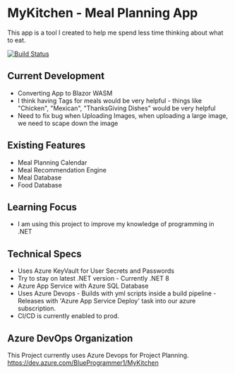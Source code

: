 # MyKitchen - Meal Planning App

This app is a tool I created to help me spend less time thinking about what to eat. 

[![Build Status](https://dev.azure.com/BlueProgrammer1/MyKitchen/_apis/build/status/MatthewEskolin.MyKitchen?branchName=main)](https://dev.azure.com/BlueProgrammer1/MyKitchen/_build/latest?definitionId=1&branchName=main)

## Current Development
* Converting App to Blazor WASM
* I think having Tags for meals would be very helpful - things like "Chicken", "Mexican", "ThanksGiving Dishes" would be very helpful
* Need to fix bug when Uploading Images, when uploading a large image, we need to scape down the image

## Existing Features
* Meal Planning Calendar
* Meal Recommendation Engine
* Meal Database 
* Food Database 

## Learning Focus
* I am using this project to improve my knowledge of programming in .NET 

## Technical Specs
* Uses Azure KeyVault for User Secrets and Passwords
* Try to stay on latest .NET version - Currently .NET 8
* Azure App Service with Azure SQL Database
* Uses Azure Devops - Builds with yml scripts inside a build pipeline - Releases with 'Azure App Service Deploy' task into our azure subscription.
* CI/CD is currently enabled to prod.

## Azure DevOps Organization

This Project currently uses Azure Devops for Project Planning. 
<https://dev.azure.com/BlueProgrammer1/MyKitchen>
